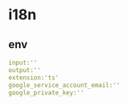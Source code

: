 # i18n

## env

```yaml
input:''
output:''
extension:'ts'
google_service_account_email:''
google_private_key:''
```
